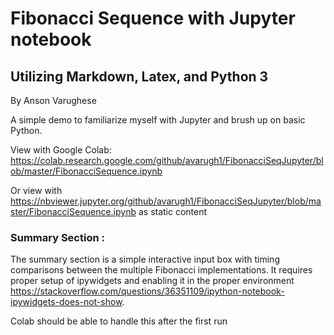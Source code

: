 # Fibonacci Sequence with Jupyter notebook
## Utilizing Markdown, Latex, and Python 3

By Anson Varughese

A simple demo to familiarize myself with Jupyter and brush up on basic Python.

View with Google Colab: https://colab.research.google.com/github/avarugh1/FibonacciSeqJupyter/blob/master/FibonacciSequence.ipynb

Or view with https://nbviewer.jupyter.org/github/avarugh1/FibonacciSeqJupyter/blob/master/FibonacciSequence.ipynb as static content

### Summary Section :

The summary section is a simple interactive input box with timing comparisons between the multiple Fibonacci implementations. It requires proper setup of ipywidgets and enabling it in the proper environment https://stackoverflow.com/questions/36351109/ipython-notebook-ipywidgets-does-not-show. 

Colab should be able to handle this after the first run
